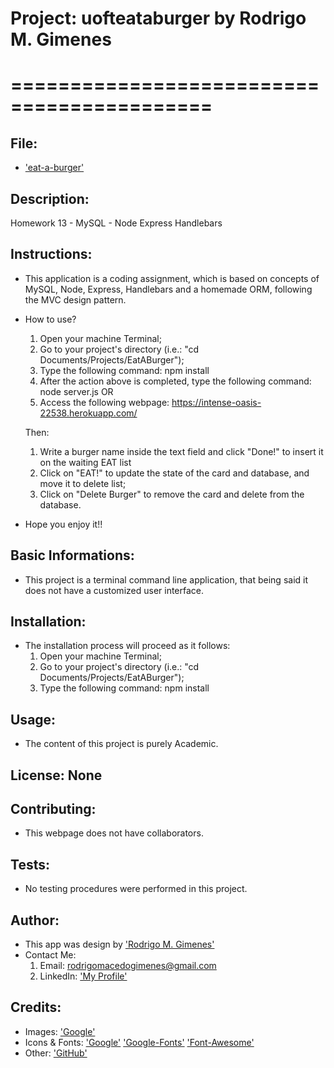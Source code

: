 # Project: uofteataburger by Rodrigo M. Gimenes 
# ===========================================

  ## File:

  * ['eat-a-burger'](https://github.com/rodrigomgimenes/uofteataburger.github.io/)

  ## Description:
  Homework 13 - MySQL - Node Express Handlebars


  ## Instructions:

  * This application is a coding assignment, which is based on concepts of MySQL, Node, Express, Handlebars and a homemade ORM, following the MVC design pattern.

  * How to use?
    1. Open your machine Terminal;
    2. Go to your project's directory (i.e.: "cd Documents/Projects/EatABurger");
    3. Type the following command: npm install
    4. After the action above is completed, type the following command: node server.js
    OR 
    1. Access the following webpage: https://intense-oasis-22538.herokuapp.com/

    Then:
    1. Write a burger name inside the text field and click "Done!" to insert it on the waiting EAT list
    2. Click on "EAT!" to update the state of the card and database, and move it to delete list;
    3. Click on "Delete Burger" to remove the card and delete from the database.

  * Hope you enjoy it!!


  ## Basic Informations: 

  * This project is a terminal command line application, that being said it does not have a customized user interface. 


  ## Installation:

  * The installation process will proceed as it follows:
    1. Open your machine Terminal;
    2. Go to your project's directory (i.e.: "cd Documents/Projects/EatABurger");
    3. Type the following command: npm install


  ## Usage: 

  * The content of this project is purely Academic.


  ## License: None


  ## Contributing:
  
  * This webpage does not have collaborators.
  
  
  ## Tests:

  * No testing procedures were performed in this project.


  ## Author:
  * This app was design by ['Rodrigo M. Gimenes'](https://avatars1.githubusercontent.com/u/59060046?v=4) 
  * Contact Me: 
    1. Email: rodrigomacedogimenes@gmail.com
    2. LinkedIn: ['My Profile'](https://www.linkedin.com/in/rodrigo-m-gimenes-b0a1a227/) 
  
  ## Credits:

  * Images:
        ['Google'](https://www.google.ca/)
  * Icons & Fonts:
        ['Google'](https://www.google.ca/)
        ['Google-Fonts'](https://fonts.google.com/)
        ['Font-Awesome'](https://fontawesome.com/?from=io)
  * Other:
        ['GitHub'](https://github.com/rodrigomgimenes)
  